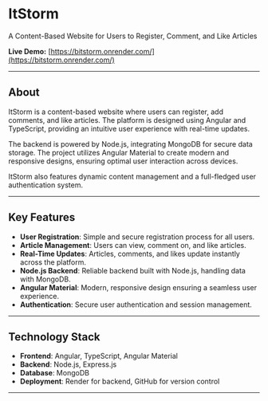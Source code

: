 # **ItStorm**  
A Content-Based Website for Users to Register, Comment, and Like Articles  

**Live Demo:** [https://bitstorm.onrender.com/](https://bitstorm.onrender.com/)  

---

## **About**  
ItStorm is a content-based website where users can register, add comments, and like articles. The platform is designed using Angular and TypeScript, providing an intuitive user experience with real-time updates.  

The backend is powered by Node.js, integrating MongoDB for secure data storage. The project utilizes Angular Material to create modern and responsive designs, ensuring optimal user interaction across devices.  

ItStorm also features dynamic content management and a full-fledged user authentication system.  

---

## **Key Features**  
- **User Registration**: Simple and secure registration process for all users.  
- **Article Management**: Users can view, comment on, and like articles.  
- **Real-Time Updates**: Articles, comments, and likes update instantly across the platform.  
- **Node.js Backend**: Reliable backend built with Node.js, handling data with MongoDB.  
- **Angular Material**: Modern, responsive design ensuring a seamless user experience.  
- **Authentication**: Secure user authentication and session management.  

---

## **Technology Stack**  
- **Frontend**: Angular, TypeScript, Angular Material  
- **Backend**: Node.js, Express.js  
- **Database**: MongoDB  
- **Deployment**: Render for backend, GitHub for version control  

---
